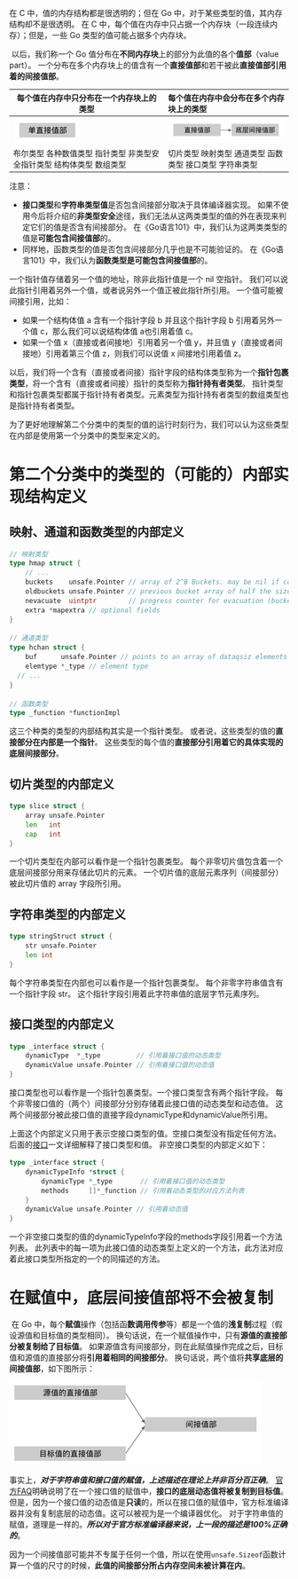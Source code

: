 在 C 中，值的内存结构都是很透明的；但在 Go 中，对于某些类型的值，其内存结构却不是很透明。 在 C 中，每个值在内存中只占据一个内存块（一段连续内存）；但是，一些 Go 类型的值可能占据多个内存块。

​	以后，我们称一个 Go 值分布在**不同内存块**上的部分为此值的各个**值部**（value part）。 一个分布在多个内存块上的值含有一个**直接值部**和若干被此**直接值部引用着的间接值部**。

| 每个值在内存中只分布在一个内存块上的类型                     | 每个值在内存中会分布在多个内存块上的类型                     |
| ------------------------------------------------------------ | :----------------------------------------------------------- |
| ![单值部](https://github.com/honey-yogurt/deep-go/blob/main/images/value-parts-single.png) | ![多值部](https://github.com/honey-yogurt/deep-go/blob/main/images/value-parts-multiple.png) |
| 布尔类型 各种数值类型 指针类型 非类型安全指针类型 结构体类型 数组类型 | 切片类型 映射类型 通道类型 函数类型 接口类型 字符串类型      |

注意：

- **接口类型**和**字符串类型值**是否包含间接部分取决于具体编译器实现。 如果不使用今后将介绍的**非类型安全**途径，我们无法从这两类类型的值的外在表现来判定它们的值是否含有间接部分。 在《Go语言101》中，我们认为这两类类型的值是**可能包含间接值部**的。
- 同样地，函数类型的值是否包含间接部分几乎也是不可能验证的。 在《Go语言101》中，我们认为**函数类型是可能包含间接值部**的。



一个指针值存储着另一个值的地址，除非此指针值是一个 nil 空指针。 我们可以说此指针引用着另外一个值，或者说另外一个值正被此指针所引用。 一个值可能被间接引用，比如：

- 如果一个结构体值 a 含有一个指针字段 b 并且这个指针字段 b 引用着另外一个值 c，那么我们可以说结构体值 a也引用着值 c。
- 如果一个值 x（直接或者间接地）引用着另一个值 y，并且值 y（直接或者间接地）引用着第三个值 z，则我们可以说值 x 间接地引用着值 z。

以后，我们将一个含有（直接或者间接）指针字段的结构体类型称为一个**指针包裹类型**，将一个含有（直接或者间接）指针的类型称为**指针持有者类型**。 指针类型和指针包裹类型都属于指针持有者类型。元素类型为指针持有者类型的数组类型也是指针持有者类型。

为了更好地理解第二个分类中的类型的值的运行时刻行为，我们可以认为这些类型在内部是使用第一个分类中的类型来定义的。

# 第二个分类中的类型的（可能的）内部实现结构定义

## 映射、通道和函数类型的内部定义

```go
// 映射类型
type hmap struct {
	// ...
	buckets    unsafe.Pointer // array of 2^B Buckets. may be nil if count==0.
	oldbuckets unsafe.Pointer // previous bucket array of half the size, non-nil only when growing
	nevacuate  uintptr        // progress counter for evacuation (buckets less than this have been evacuated)
	extra *mapextra // optional fields
}

// 通道类型
type hchan struct {
	buf      unsafe.Pointer // points to an array of dataqsiz elements
	elemtype *_type // element type
  // ...
}

// 函数类型
type _function *functionImpl
```

这三个种类的类型的内部结构其实是一个指针类型。 或者说，这些类型的值的**直接部分在内部是一个指针**。 这些类型的每个值的**直接部分引用着它的具体实现的底层间接部分**。

## 切片类型的内部定义

```go
type slice struct {
	array unsafe.Pointer
	len   int
	cap   int
}
```

一个切片类型在内部可以看作是一个指针包裹类型。 每个非零切片值包含着一个底层间接部分用来存储此切片的元素。 一个切片值的底层元素序列（间接部分）被此切片值的 array 字段所引用。



## 字符串类型的内部定义

```go
type stringStruct struct {
	str unsafe.Pointer
	len int
}
```

每个字符串类型在内部也可以看作是一个指针包裹类型。 每个非零字符串值含有一个指针字段 str。 这个指针字段引用着此字符串值的底层字节元素序列。

## 接口类型的内部定义

```go
type _interface struct {
	dynamicType  *_type         // 引用着接口值的动态类型
	dynamicValue unsafe.Pointer // 引用着接口值的动态值
}
```

接口类型也可以看作是一个指针包裹类型。一个接口类型含有两个指针字段。 每个非零接口值的（两个）间接部分分别存储着此接口值的动态类型和动态值。 这两个间接部分被此接口值的直接字段dynamicType和dynamicValue所引用。

上面这个内部定义只用于表示空接口类型的值。空接口类型没有指定任何方法。 后面的[接口](https://gfw.go101.org/article/interface.html)一文详细解释了接口类型和值。 非空接口类型的内部定义如下：

```go
type _interface struct {
	dynamicTypeInfo *struct {
		dynamicType *_type       // 引用着接口值的动态类型
		methods     []*_function // 引用着动态类型的对应方法列表
	}
	dynamicValue unsafe.Pointer // 引用着动态值
}
```

一个非空接口类型的值的dynamicTypeInfo字段的methods字段引用着一个方法列表。 此列表中的每一项为此接口值的动态类型上定义的一个方法，此方法对应着此接口类型所指定的一个的同描述的方法。



# 在赋值中，底层间接值部将不会被复制

​	在 Go 中，每个**赋值**操作（包括函**数调用传参**等）都是一个值的**浅复制**过程（假设源值和目标值的类型相同）。 换句话说，在一个赋值操作中，只有**源值的直接部分被复制给了目标值**。 如果源值含有间接部分，则在此赋值操作完成之后，目标值和源值的直接部分将**引用着相同的间接部分**。 换句话说，两个值将**共享底层的间接值部**，如下图所示：

![值复制](https://github.com/honey-yogurt/deep-go/blob/main/images/value-parts-copy.png)

事实上，***对于字符串值和接口值的赋值，上述描述在理论上并非百分百正确***。 [官方FAQ](https://golang.google.cn/doc/faq#pass_by_value)明确说明了在一个接口值的赋值中，**接口的底层动态值将被复制到目标值**。 但是，因为一个接口值的动态值是**只读**的，所以在接口值的赋值中，官方标准编译器并没有复制底层的动态值。这可以被视为是一个编译器优化。 对于字符串值的赋值，道理是一样的。***所以对于官方标准编译器来说，上一段的描述是100%正确的***。

因为一个间接值部可能并不专属于任何一个值，所以在使用`unsafe.Sizeof`函数计算一个值的尺寸的时候，**此值的间接部分所占内存空间未被计算在内**。

